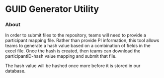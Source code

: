 # GUID Generator Utility

### About
In order to submit files to the repository, teams will need to provide a participant mapping file.  Rather than provide PI information, this tool allows teams to generate a hash value based on a combination of fields in the excel file.  Once the hash is created, then teams can download the participantID-hash value mapping and submit that file.

The hash value will be hashed once more before it is stored in our database.

